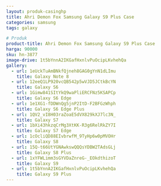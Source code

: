 ```yaml
---
layout: produk-casinghp
title: Ahri Demon Fox Samsung Galaxy S9 Plus Case
categories: samsung
tags: galaxy

# Produk
product-title: Ahri Demon Fox Samsung Galaxy S9 Plus Case
harga: 90000
sku: hn-3877
image-drive: 1t5bYnnA2IKGafHxnlvPuOcipLKvhehQa
gallery:
  - url: 1eUckTuAmBNkfQjneh8GAG0gYnN1dLImu
    title: Galaxy Note 8
  - url: 12eeQ1LP920vcQB542p5wVJD5JCtkBcYN
    title: Galaxy S6
  - url: 1Gimw841SItYkQ9waPliERCFNz5KSAPCp
    title: Galaxy S6 Edge
  - url: 1e1XG1-fDDWnQg5jnP2ItD-F2BFGzWhph
    title: Galaxy S6 Edge Plus
  - url: 1QV2_vI8H03raZoaE5dVX829kXJ7lc3N_
    title: Galaxy S7
  - url: 1bXi43hkzqCrMg3XtKK-R3g6RelRkZY7I
    title: Galaxy S7 Edge
  - url: 1cOcliQD88EIvbrwfM_9TyHp6w0pMVOHr
    title: Galaxy S8
  - url: 15Q-t66UtYGNAwkswQQQsYDBW2TAdsGLj
    title: Galaxy S8 Plus
  - url: 1xYFWLimm3sGYVDaZnreG-_EOkdthizoT
    title: Galaxy S9
  - url: 1t5bYnnA2IKGafHxnlvPuOcipLKvhehQa
    title: Galaxy S9 Plus
---
```

